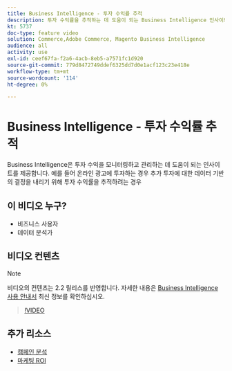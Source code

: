 ```yaml
---
title: Business Intelligence - 투자 수익률 추적
description: 투자 수익률을 추적하는 데 도움이 되는 Business Intelligence 인사이트에 대해 알아봅니다.
kt: 5737
doc-type: feature video
solution: Commerce,Adobe Commerce, Magento Business Intelligence
audience: all
activity: use
exl-id: ceef67fa-f2a6-4acb-8eb5-a7571fc1d920
source-git-commit: 779d8472749ddef6325dd7d0e1acf123c23e418e
workflow-type: tm+mt
source-wordcount: '114'
ht-degree: 0%

---
```


# Business Intelligence - 투자 수익률 추적

Business Intelligence은 투자 수익을 모니터링하고 관리하는 데 도움이 되는 인사이트를 제공합니다. 예를 들어 온라인 광고에 투자하는 경우 추가 투자에 대한 데이터 기반의 결정을 내리기 위해 투자 수익률을 추적하려는 경우

## 이 비디오 누구?

- 비즈니스 사용자
- 데이터 분석가

## 비디오 컨텐츠

>[!NOTE]
>
>비디오의 컨텐츠는 2.2 릴리스를 반영합니다. 자세한 내용은 [Business Intelligence 사용 안내서](https://docs.magento.com/mbi/) 최신 정보를 확인하십시오.

>[!VIDEO](https://video.tv.adobe.com/v/35991?quality=12&learn=on)

## 추가 리소스

- [캠페인 분석](https://docs.magento.com/mbi/data-analyst/analysis/camp-analysis.html)
- [마케팅 ROI](https://docs.magento.com/mbi/data-analyst/analysis/marketing-roi.html)
